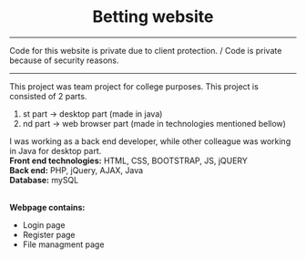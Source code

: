 <center><h1>Betting website</h1></center>
<hr>
Code for this website is private due to client protection. / Code is private because of security reasons.
<hr>
This project was team project for college purposes.
This project is consisted of 2 parts. 
<ol>
  <li>st part -> desktop part (made in java)</li>
  <li>nd part -> web browser part (made in technologies mentioned bellow)</li>
</ol>
I was working as a back end developer, while other colleague was working in Java for desktop part.<br>
<b>Front end technologies:</b> HTML, CSS, BOOTSTRAP, JS, jQUERY<br>
<b>Back end:</b> PHP, jQuery, AJAX, Java<br>
<b>Database:</b> mySQL<br><br>

<b>Webpage contains:</b><br>
<ul>
  <li>Login page</li>
  <li>Register page</li>
  <li>File managment page</li>
</ul>

